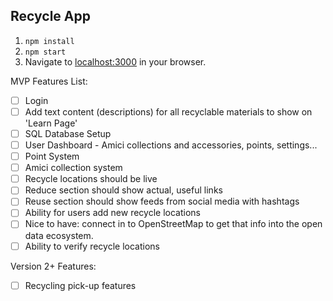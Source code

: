 ## Recycle App

1. `npm install`
1. `npm start`
1. Navigate to [localhost:3000](http://localhost:3000/) in your browser.

MVP Features List:

* [ ] Login
* [ ] Add text content (descriptions) for all recyclable materials to show on 'Learn Page'
* [ ] SQL Database Setup
* [ ] User Dashboard - Amici collections and accessories, points, settings...
* [ ] Point System
* [ ] Amici collection system
* [ ] Recycle locations should be live
* [ ] Reduce section should show actual, useful links
* [ ] Reuse section should show feeds from social media with hashtags
* [ ] Ability for users add new recycle locations
* [ ] Nice to have: connect in to OpenStreetMap to get that info into the open data ecosystem.
* [ ] Ability to verify recycle locations

Version 2+ Features:

* [ ] Recycling pick-up features

